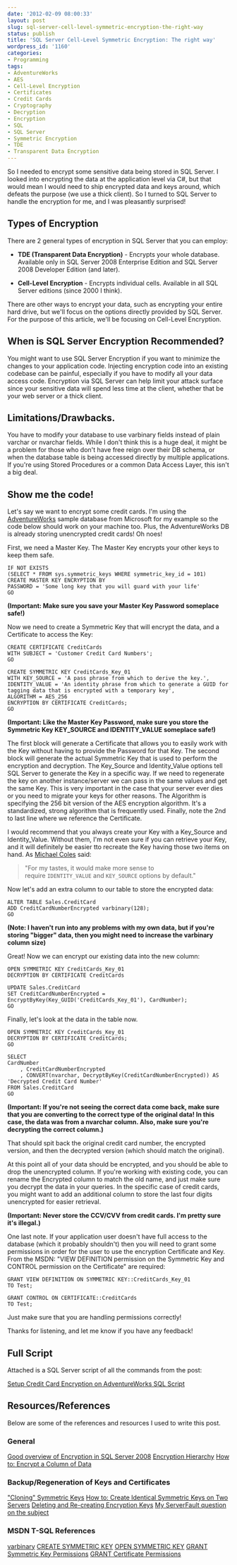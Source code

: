 ```yaml
---
date: '2012-02-09 08:00:33'
layout: post
slug: sql-server-cell-level-symmetric-encryption-the-right-way
status: publish
title: 'SQL Server Cell-Level Symmetric Encryption: The right way'
wordpress_id: '1160'
categories:
- Programming
tags:
- AdventureWorks
- AES
- Cell-Level Encryption
- Certificates
- Credit Cards
- Cryptography
- Decryption
- Encryption
- SQL
- SQL Server
- Symmetric Encryption
- TDE
- Transparent Data Encryption
---
```


So I needed to encrypt some sensitive data being stored in SQL Server. I looked into encrypting the data at the application level via C#, but that would mean I would need to ship encrypted data and keys around, which defeats the purpose (we use a thick client). So I turned to SQL Server to handle the encryption for me, and I was pleasantly surprised!


## Types of Encryption


There are 2 general types of encryption in SQL Server that you can employ:



	
  * **TDE (Transparent Data Encryption)** - Encrypts your whole database. Available only in SQL Server 2008 Enterprise Edition and SQL Server 2008 Developer Edition (and later).

	
  * **Cell-Level Encryption** - Encrypts individual cells. Available in all SQL Server editions (since 2000 I think).


There are other ways to encrypt your data, such as encrypting your entire hard drive, but we'll focus on the options directly provided by SQL Server. For the purpose of this article, we'll be focusing on Cell-Level Encryption.


## When is SQL Server Encryption Recommended?


You might want to use SQL Server Encryption if you want to minimize the changes to your application code. Injecting encryption code into an existing codebase can be painful, especially if you have to modify all your data access code. Encryption via SQL Server can help limit your attack surface since your sensitive data will spend less time at the client, whether that be your web server or a thick client.


## Limitations/Drawbacks.


You have to modify your database to use varbinary fields instead of plain varchar or nvarchar fields. While I don't think this is a huge deal, it might be a problem for those who don't have free reign over their DB schema, or when the database table is being accessed directly by multiple applications. If you're using Stored Procedures or a common Data Access Layer, this isn't a big deal.


## Show me the code!


Let's say we want to encrypt some credit cards. I'm using the [AdventureWorks](http://msftdbprodsamples.codeplex.com/) sample database from Microsoft for my example so the code below should work on your machine too. Plus, the AdventureWorks DB is already storing unencrypted credit cards! Oh noes!

First, we need a Master Key. The Master Key encrypts your other keys to keep them safe.

    
    IF NOT EXISTS
    (SELECT * FROM sys.symmetric_keys WHERE symmetric_key_id = 101)
    CREATE MASTER KEY ENCRYPTION BY
    PASSWORD = 'Some long key that you will guard with your life'
    GO


**(Important: Make sure you save your Master Key Password someplace safe!)**

Now we need to create a Symmetric Key that will encrypt the data, and a Certificate to access the Key:

    
    CREATE CERTIFICATE CreditCards
    WITH SUBJECT = 'Customer Credit Card Numbers';
    GO
    
    CREATE SYMMETRIC KEY CreditCards_Key_01
    WITH KEY_SOURCE = 'A pass phrase from which to derive the key.',
    IDENTITY_VALUE = 'An identity phrase from which to generate a GUID for tagging data that is encrypted with a temporary key',
    ALGORITHM = AES_256
    ENCRYPTION BY CERTIFICATE CreditCards;
    GO


**(Important: Like the Master Key Password, make sure you store the Symmetric Key KEY_SOURCE and IDENTITY_VALUE someplace safe!)**

The first block will generate a Certificate that allows you to easily work with the Key without having to provide the Password for that Key. The second block will generate the actual Symmetric Key that is used to perform the encryption and decryption. The Key_Source and Identity_Value options tell SQL Server to generate the Key in a specific way. If we need to regenerate the key on another instance/server we can pass in the same values and get the same Key. This is very important in the case that your server ever dies or you need to migrate your keys for other reasons. The Algorithm is specifying the 256 bit version of the AES encryption algorithm. It's a standardized, strong algorithm that is frequently used. Finally, note the 2nd to last line where we reference the Certificate.

I would recommend that you always create your Key with a Key_Source and Identity_Value. Without them, I'm not even sure if you can retrieve your Key, and it will definitely be easier tto recreate the Key having those two items on hand. As [Michael Coles](http://sqlblog.com/blogs/michael_coles/archive/2009/06/17/cloning-symmetric-keys.aspx) said:


> "For my tastes, it would make more sense to require `IDENTITY_VALUE` and `KEY_SOURCE` options by default."


Now let's add an extra column to our table to store the encrypted data:

    
    ALTER TABLE Sales.CreditCard
    ADD CreditCardNumberEncrypted varbinary(128);
    GO


**(Note: I haven't run into any problems with my own data, but if you're storing "bigger" data, then you might need to increase the varbinary column size)**

Great! Now we can encrypt our existing data into the new column:

    
    OPEN SYMMETRIC KEY CreditCards_Key_01
    DECRYPTION BY CERTIFICATE CreditCards
    
    UPDATE Sales.CreditCard
    SET CreditCardNumberEncrypted = EncryptByKey(Key_GUID('CreditCards_Key_01'), CardNumber);
    GO


Finally, let's look at the data in the table now.

    
    OPEN SYMMETRIC KEY CreditCards_Key_01
    DECRYPTION BY CERTIFICATE CreditCards;
    GO
    
    SELECT
    CardNumber
        , CreditCardNumberEncrypted
        , CONVERT(nvarchar, DecryptByKey(CreditCardNumberEncrypted)) AS 'Decrypted Credit Card Number'
    FROM Sales.CreditCard
    GO


**(Important: If you're not seeing the correct data come back, make sure that you are converting to the correct type of the original data! In this case, the data was from a nvarchar column. Also, make sure you're decrypting the correct column.)**

That should spit back the original credit card number, the encrypted version, and then the decrypted version (which should match the original).

At this point all of your data should be encrypted, and you should be able to drop the unencrypted column. If you're working with existing code, you can rename the Encrypted column to match the old name, and just make sure you decrypt the data in your queries. In the specific case of credit cards, you might want to add an additional column to store the last four digits unencrypted for easier retrieval.

**(Important: Never store the CCV/CVV from credit cards. I'm pretty sure it's illegal.)**

One last note. If your application user doesn't have full access to the database (which it probably shouldn't) then you will need to grant some permissions in order for the user to use the encryption Certificate and Key. From the MSDN: "VIEW DEFINITION permission on the Symmetric Key and CONTROL permission on the Certificate" are required:

    
    GRANT VIEW DEFINITION ON SYMMETRIC KEY::CreditCards_Key_01
    TO Test;
    
    GRANT CONTROL ON CERTIFICATE::CreditCards
    TO Test;


Just make sure that you are handling permissions correctly!

Thanks for listening, and let me know if you have any feedback!


## Full Script


Attached is a SQL Server script of all the commands from the post:

[Setup Credit Card Encryption on AdventureWorks SQL Script](http://www.johnnycode.com/blog/wp-content/uploads/2012/02/Setup-Credit-Card-Encryption-on-AdventureWorks.zip)


## Resources/References


Below are some of the references and resources I used to write this post.


### General


[ Good overview of Encryption in SQL Server 2008](http://msdn.microsoft.com/en-us/library/cc278098(v=sql.100).aspx#_Toc189384675)
[ Encryption Hierarchy](http://msdn.microsoft.com/en-us/library/ms189586(v=sql.100).aspx)
[ How to: Encrypt a Column of Data](http://msdn.microsoft.com/en-us/library/ms179331(v=sql.100).aspx)


### Backup/Regeneration of Keys and Certificates


[ "Cloning" Symmetric Keys](http://sqlblog.com/blogs/michael_coles/archive/2009/06/17/cloning-symmetric-keys.aspx)
[ How to: Create Identical Symmetric Keys on Two Servers](http://msdn.microsoft.com/en-us/library/ms366281.aspx)
[ Deleting and Re-creating Encryption Keys](http://msdn.microsoft.com/en-us/library/ms156010.aspx)
[ My ServerFault question on the subject](http://serverfault.com/questions/356237/do-i-need-to-back-up-the-sql-server-encryption-password-and-symmetric-key/356303#356303)


### MSDN T-SQL References


[ varbinary](http://msdn.microsoft.com/en-us/library/swbw1ewb(v=vs.80).aspx)
[ CREATE SYMMETRIC KEY](http://msdn.microsoft.com/en-us/library/ms188357.aspx)
[ OPEN SYMMETRIC KEY](http://msdn.microsoft.com/en-us/library/ms190499.aspx)
[ GRANT Symmetric Key Permissions](http://msdn.microsoft.com/en-us/library/ms179887.aspx)
[ GRANT Certificate Permissions](http://msdn.microsoft.com/en-us/library/ms186278.aspx)
